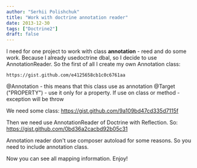 ```yaml
---
author: "Serhii Polishchuk"
title: "Work with doctrine annotation reader"
date: 2013-12-30
tags: ["Doctrine2"]
draft: false
---
```

<!--more-->
I need for one project to work with class **annotation** - reed and do some work. Because I already usedoctrine dbal, so I decide to use AnnotationReader.
So the first of all I create my own Annotation class:

    https://gist.github.com/e4125658cb1c0c6761aa

@Annotation - this means that this class use as annotation
@Target ("PROPERTY") - use it only for a property. If use on class or method - exception will be throw

We need some class:
    https://gist.github.com/9a109bd47cd335d7115f

Then we need use AnnotationReader of Doctrine with Reflection. So:
    https://gist.github.com/0bd36a2cacbd92b05c31

Annotation reader don't use composer autoload for some reasons. So you need to include annotation class.

Now you can see all mapping information. Enjoy!
